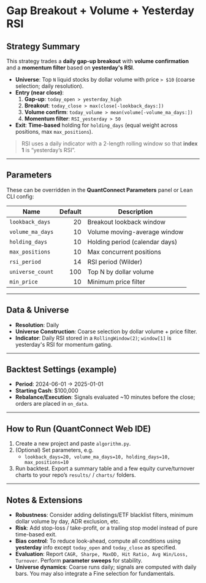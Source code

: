 # Gap Breakout + Volume + Yesterday RSI

## Strategy Summary
This strategy trades a **daily gap-up breakout** with **volume confirmation** and a **momentum filter** based on **yesterday's RSI**.

- **Universe**: Top `N` liquid stocks by dollar volume with price `> $10` (coarse selection; daily resolution).
- **Entry (near close)**:
  1. **Gap-up**: `today_open > yesterday_high`
  2. **Breakout**: `today_close > max(close[-lookback_days:])`
  3. **Volume confirm**: `today_volume > mean(volume[-volume_ma_days:])`
  4. **Momentum filter**: `RSI_yesterday > 50`
- **Exit**: **Time-based** holding for `holding_days` (equal weight across positions, max `max_positions`).

> RSI uses a daily indicator with a 2-length rolling window so that **index 1** is “yesterday’s RSI”.

---

## Parameters
These can be overridden in the **QuantConnect Parameters** panel or Lean CLI config:

| Name             | Default | Description                                  |
|------------------|--------:|----------------------------------------------|
| `lookback_days`  | 20      | Breakout lookback window                     |
| `volume_ma_days` | 10      | Volume moving-average window                 |
| `holding_days`   | 10      | Holding period (calendar days)               |
| `max_positions`  | 10      | Max concurrent positions                     |
| `rsi_period`     | 14      | RSI period (Wilder)                          |
| `universe_count` | 100     | Top N by dollar volume                       |
| `min_price`      | 10      | Minimum price filter                         |

---

## Data & Universe
- **Resolution**: Daily  
- **Universe Construction**: Coarse selection by dollar volume + price filter.  
- **Indicator**: Daily RSI stored in a `RollingWindow(2)`; `window[1]` is yesterday's RSI for momentum gating.

---

## Backtest Settings (example)
- **Period**: 2024-06-01 → 2025-01-01  
- **Starting Cash**: \$100,000  
- **Rebalance/Execution**: Signals evaluated ~10 minutes before the close; orders are placed in `on_data`.

---

## How to Run (QuantConnect Web IDE)
1. Create a new project and paste `algorithm.py`.  
2. (Optional) Set parameters, e.g.  
   - `lookback_days=20, volume_ma_days=10, holding_days=10, max_positions=10`  
3. Run backtest. Export a summary table and a few equity curve/turnover charts to your repo’s `results/` / `charts/` folders.

---

## Notes & Extensions
- **Robustness**: Consider adding delistings/ETF blacklist filters, minimum dollar volume by day, ADR exclusion, etc.  
- **Risk**: Add stop-loss / take-profit, or a trailing stop model instead of pure time-based exit.  
- **Bias control**: To reduce look-ahead, compute all conditions using **yesterday** info except `today_open` and `today_close` as specified.  
- **Evaluation**: Report `CAGR, Sharpe, MaxDD, Hit Ratio, Avg Win/Loss, Turnover`. Perform **parameter sweeps** for stability.  
- **Universe dynamics**: Coarse runs daily; signals are computed with daily bars. You may also integrate a Fine selection for fundamentals.

